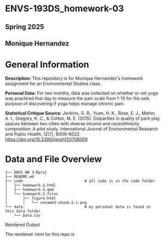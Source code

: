 # ENVS-193DS_homework-03

## **Spring 2025**

## **Monique Hernandez**

# General Information

**Description:** This repository is for Monique Hernandez's homework assignment for an Environmental Studies class.

**Personal Data:** For two months, data was collected on whether or not yoga was practiced that day to measure the pain scale from 1-10 for the sole purpose of discovering if yoga helps manage chronic pain.

**Statistical Critique Source:** Jenkins, G. R., Yuen, H. K., Rose, E. J., Maher, A. I., Gregory, K. C., & Cotton, M. E. (2015). Disparities in quality of park play spaces between two cities with diverse income and race/ethnicity composition: A pilot study. International Journal of Environmental Research and Public Health, 12(7), 8009–8022. https://doi.org/10.3390/ijerph120708009

# Data and File Overview

```         
├── ENVS HW 3.Rproj
├── README.md
├── code                            # all code is in the code folder
│   ├── homework-3.html
│   ├── homework-3.qmd
│   └── homework-3_files
│       ├── figure-html
│       │   └── unnamed-chunk-2-1.png
└── data.                           # my personal data is found in this data folder
    └── Data.csv
```

Rendered Output

The rendered .html for this repo is
